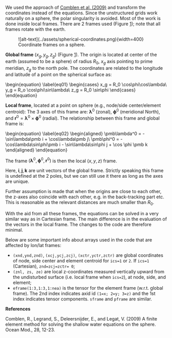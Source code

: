 We used the approach of [Comblen et al. (2009)](#comblen2009) and transform the coordinates instead of the equations. Since the unstructured grids work naturally on a sphere, the polar singularity is avoided. Most of the work is done inside local frames. There are 2 frames used (Figure [1](#figure01)); note that all frames rotate with the earth.

<figure markdown id='figure01'>
![alt-text](../assets/spherical-coordinates.png){width=400}
<figcaption>Coordinate frames on a sphere.</figcaption>
</figure>

__Global frame__ $(x_g, y_g, z_g)$ (Figure [1](#figure01)). The origin is located at center of the earth (assumed to be a sphere) of radius $R_0$, $x_g$ axis pointing to prime meridian, $z_g$ to the north pole. The coordinates are related to the longitude and latitude of a point on the spherical surface as:

\begin{equation}
\label{eq01}
\begin{cases}
x_g = R_0 \cos\phi\cos\lambda\\
y_g = R_o \cos\phi\sin\lambda\\
z_g = R_0 \sin\phi
\end{cases}
\end{equation}

__Local frame__, located at a point on sphere (e.g., node/side center/element centroid): The 3 axes of this frame are: $\pmb\lambda^0$ (zonal), $\pmb\phi^0$ (meridional North), and $\pmb r^0 = \pmb\lambda^0 \times \pmb\phi^0$ (radial). The relationship between this frame and global frame is: 

\begin{equation}
\label{eq02}
\begin{aligned}
\pmb\lambda^0 = -\sin\lambda\pmb i + \cos\lambda\pmb j\\
\pmb\phi^0 = -\cos\lambda\sin\phi\pmb i - \sin\lambda\sin\phi j + \cos \phi \pmb k
\end{aligned}
\end{equation}

The frame $(\pmb\lambda^0, \pmb\phi^0, \pmb r^0)$ is then the local $(x, y, z)$ frame.

Here, $\pmb i, \pmb j, \pmb k$ are unit vectors of the global frame. Strictly speaking this frame is undefined at the 2 poles, but we can still use it there as long as the axes are unique.

Further assumption is made that when the origins are close to each other, the z-axes also coincide with each other, e.g. in the back-tracking part etc. This is reasonable as the relevant distances are much smaller than $R_0$.

With the aid from all these frames, the equations can be solved in a very similar way as in Cartesian frame. The main difference is in the evaluation of the vectors in the local frame. The changes to the code are therefore minimal.

Below are some important info about arrays used in the code that are affected by lon/lat frames:

- `(xnd,ynd,znd)`, `(xcj,ycj,zcj)`, `(xctr,yctr,zctr)` are global coordinates of node, side center and element centroid for `ics=1` or `2`. If `ics=1` (Cartesian), `znd=zcj=zctr= 0`;
- `(znl, zs, ze)` are local z-coordinates measured vertically upward from the undisturbed surface (i.e. local frame when `ics=2`), at node, side, and element;
- `eframe(1:3,1:3,1:nea)` is the tensor for the element frame (w.r.t. global frame). The 2nd index indicates axid id `(1=x; 2=y; 3=z)` and the 1st index indicates tensor components. `sframe` and `pframe` are similar.

**References**

<span id="comblen2009">Comblen, R., Legrand, S., Deleersnijder, E., and Legat, V. (2009) A finite element method for solving the shallow water equations on the sphere. Ocean Mod., 28, 12-23.</span>